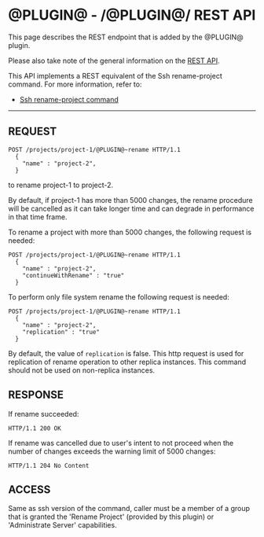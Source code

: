 @PLUGIN@ - /@PLUGIN@/ REST API
===================================

This page describes the REST endpoint that is added by the @PLUGIN@
plugin.

Please also take note of the general information on the
[REST API](../../../Documentation/rest-api.html).

This API implements a REST equivalent of the Ssh rename-project command.
For more information, refer to:
* [Ssh rename-project command](cmd-rename.md)
------------------------------------------

REQUEST
-------
```
POST /projects/project-1/@PLUGIN@~rename HTTP/1.1
  {
    "name" : "project-2",
  }
```
to rename project-1 to project-2.

By default, if project-1 has more than 5000 changes, the rename procedure will be cancelled as it
can take longer time and can degrade in performance in that time frame.

To rename a project with more than 5000 changes, the following request is needed:
```
POST /projects/project-1/@PLUGIN@~rename HTTP/1.1
  {
    "name" : "project-2",
    "continueWithRename" : "true"
  }
```

To perform only file system rename the following request is needed:
```
POST /projects/project-1/@PLUGIN@~rename HTTP/1.1
  {
    "name" : "project-2",
    "replication" : "true"
  }
```

By default, the value of `replication` is false. This http request is used for replication of
rename operation to other replica instances. This command should not be used on non-replica
instances.

RESPONSE
--------
If rename succeeded:

```
HTTP/1.1 200 OK
```

If rename was cancelled due to user's intent to not proceed when the number of changes exceeds the
warning limit of 5000 changes:

```
HTTP/1.1 204 No Content
```

ACCESS
------
Same as ssh version of the command, caller must be a member of a group that is granted the
'Rename Project' (provided by this plugin) or 'Administrate Server' capabilities.
